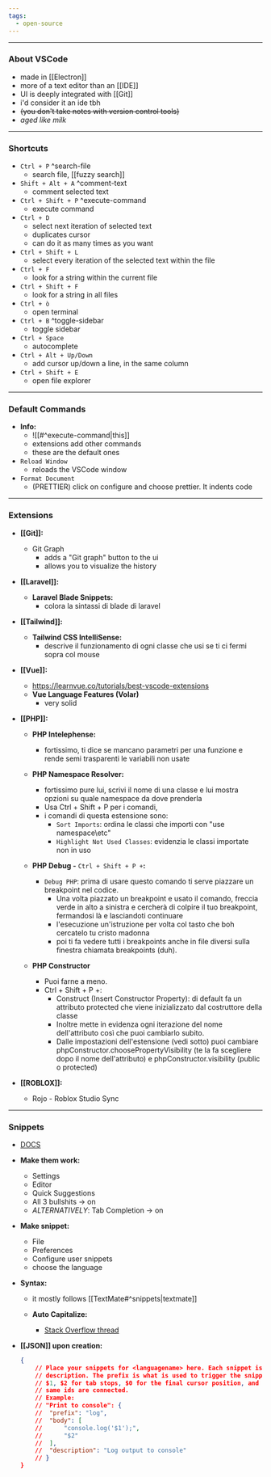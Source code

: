 ```yaml
---
tags:
  - open-source
---
```

---

### About VSCode

- made in [[Electron]]
- more of a text editor than an [[IDE]]
- UI is deeply integrated with [[Git]]
- i'd consider it an ide tbh
- ~~(you don't take notes with version control tools)~~
- _aged like milk_

---

### Shortcuts

- `Ctrl + P` ^search-file
	- search file, [[fuzzy search]]
- `Shift + Alt + A` ^comment-text
	- comment selected text
- `Ctrl + Shift + P` ^execute-command
	- execute command
- `Ctrl + D`
	- select next iteration of selected text
	- duplicates cursor
	- can do it as many times as you want
- `Ctrl + Shift + L`
	- select every iteration of the selected text within the file
- `Ctrl + F`
	- look for a string within the current file
- `Ctrl + Shift + F`
	- look for a string in all files
- `Ctrl + ò`
	- open terminal
- `Ctrl + B` ^toggle-sidebar
	- toggle sidebar
- `Ctrl + Space`
	- autocomplete
- `Ctrl + Alt + Up/Down`
	- add cursor up/down a line, in the same column
- `Ctrl + Shift + E`
	- open file explorer

---

### Default Commands

- **Info:**
	- ![[#^execute-command|this]]
	- extensions add other commands
	- these are the default ones
- `Reload Window`
	- reloads the VSCode window
- `Format Document`
	- (PRETTIER) click on configure and choose prettier. It indents code

---

### Extensions

- **[[Git]]:**
	- Git Graph
		- adds a "Git graph" button to the ui
		- allows you to visualize the history
- **[[Laravel]]:**
	- **Laravel Blade Snippets:**
		- colora la sintassi di blade di laravel

- **[[Tailwind]]:**
	- **Tailwind CSS IntelliSense:**
		- descrive il funzionamento di ogni classe che usi se ti ci fermi sopra col mouse

- **[[Vue]]:**
	- https://learnvue.co/tutorials/best-vscode-extensions
	- **Vue Language Features (Volar)**
		- very solid
	
- **[[PHP]]:**
	- **PHP Intelephense:**
		- fortissimo, ti dice se mancano parametri per una funzione e rende semi trasparenti le variabili non usate
		
	- **PHP Namespace Resolver:**
		- fortissimo pure lui, scrivi il nome di una classe e lui mostra opzioni su quale namespace da dove prenderla
		- Usa Ctrl + Shift + P per i comandi,
		- i comandi di questa estensione sono:
			- `Sort Imports`: ordina le classi che importi con "use namespace\etc"
			- `Highlight Not Used Classes`: evidenzia le classi importate non in uso
	
	- **PHP Debug -** `Ctrl + Shift + P +`**:**
		- `Debug PHP`: prima di usare questo comando ti serve piazzare un breakpoint nel codice.
			- Una volta piazzato un breakpoint e usato il comando, freccia verde in alto a sinistra e cercherà di colpire il tuo breakpoint, fermandosi là e lasciandoti continuare
			- l'esecuzione un'istruzione per volta col tasto che boh cercatelo tu cristo madonna
			- poi ti fa vedere tutti i breakpoints anche in file diversi sulla finestra chiamata breakpoints (duh).
	
	- **PHP Constructor**
		- Puoi farne a meno.
		- Ctrl + Shift + P +:
			- Construct (Insert Constructor Property): di default fa un attributo protected che viene inizializzato dal costruttore della classe
			- Inoltre mette in evidenza ogni iterazione del nome dell'attributo così che puoi cambiarlo subito.
			- Dalle impostazioni dell'estensione (vedi sotto) puoi cambiare phpConstructor.choosePropertyVisibility (te la fa scegliere dopo il nome dell'attributo) e phpConstructor.visibility (public o protected)
- **[[ROBLOX]]:**
	- Rojo - Roblox Studio Sync

---

### Snippets

- [DOCS](https://code.visualstudio.com/docs/editor/userdefinedsnippets)
- **Make them work:**
	- Settings
	- Editor
	- Quick Suggestions
	- All 3 bullshits -> on
	- _ALTERNATIVELY_: Tab Completion -> on
- **Make snippet:**
	- File
	- Preferences
	- Configure user snippets
	- choose the language
- **Syntax:**
	- it mostly follows [[TextMate#^snippets|textmate]]

	- **Auto Capitalize:**
		- [Stack Overflow thread](https://stackoverflow.com/questions/65846228/capitalize-first-letter-of-vscode-snippet)

- **[[JSON]] upon creation:**
	```json
	{
	    // Place your snippets for <languagename> here. Each snippet is defined under a snippet name and has a prefix, body and
	    // description. The prefix is what is used to trigger the snippet and the body will be expanded and inserted. Possible variables are:
	    // $1, $2 for tab stops, $0 for the final cursor position, and ${1:label}, ${2:another} for placeholders. Placeholders with the
	    // same ids are connected.
	    // Example:
	    // "Print to console": {
	    //  "prefix": "log",
	    //  "body": [
	    //      "console.log('$1');",
	    //      "$2"
	    //  ],
	    //  "description": "Log output to console"
	    // }
	}
	```
	